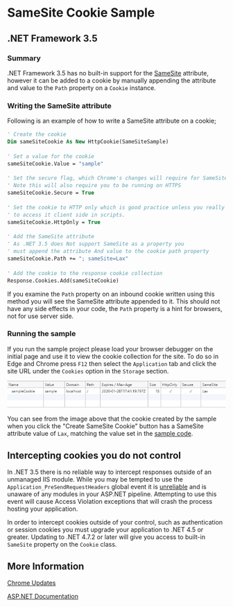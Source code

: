 ﻿# SameSite Cookie Sample
## .NET Framework 3.5
### Summary

.NET Framework 3.5 has no built-in support for the [SameSite](https://www.owasp.org/index.php/SameSite) attribute, however it can be added to a cookie by 
manually appending the attribute and value to the `Path` property on a `Cookie` instance.

### <a name="sampleCode"></a>Writing the SameSite attribute

Following is an example of how to write a SameSite attribute on a cookie;

```vb
' Create the cookie
Dim sameSiteCookie As New HttpCookie(SameSiteSample)

' Set a value for the cookie
sameSiteCookie.Value = "sample"

' Set the secure flag, which Chrome's changes will require for SameSite none.
' Note this will also require you to be running on HTTPS
sameSiteCookie.Secure = True

' Set the cookie to HTTP only which is good practice unless you really do need
' to access it client side in scripts.
sameSiteCookie.HttpOnly = True

' Add the SameSite attribute
' As .NET 3.5 does Not support SameSite as a property you
' must append the attribute And value to the cookie path property
sameSiteCookie.Path += "; sameSite=Lax"

' Add the cookie to the response cookie collection
Response.Cookies.Add(sameSiteCookie)
```

If you examine the `Path` property on an inbound cookie written using this method you will see the SameSite attribute appended to it.
This should not have any side effects in your code, the `Path` property is a hint for browsers, not for use server side.

### Running the sample

If you run the sample project please load your browser debugger on the initial page and use it to view the cookie collection for the site.
To do so in Edge and Chrome press `F12` then select the `Application` tab and click the site URL under the `Cookies` option in the `Storage` section.

![Browser Debugger Cookie List](BrowserDebugger.jpg)

You can see from the image above that the cookie created by the sample when you click the "Create SameSite Cookie" button has a SameSite attribute value of `Lax`,
matching the value set in the [sample code](#sampleCode).

## Intercepting cookies you do not control

In .NET 3.5 there is no reliable way to intercept responses outside of an unmanaged IIS module. While you may be tempted to use the `Application_PreSendRequestHeaders`
global event it is [unreliable](https://docs.microsoft.com/en-us/dotnet/api/system.web.httpapplication.presendrequestheaders?view=netframework-3.5) and is unaware 
of any modules in your ASP.NET pipeline. Attempting to use this event will cause Access Violation exceptions that will crash the process hosting your application. 

In order to intercept cookies outside of your control, such as authentication or session cookies you must upgrade your application to .NET 4.5 or greater. 
Updating to .NET 4.7.2 or later will give you access to built-in `SameSite` property on the `Cookie` class.

## More Information

[Chrome Updates](https://www.chromium.org/updates/same-site)

[ASP.NET Documentation](https://docs.microsoft.com/en-us/aspnet/samesite/system-web-samesite)
